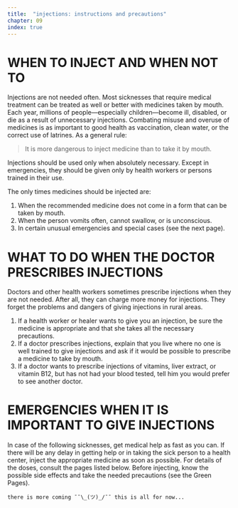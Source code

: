 ```yaml
---
title:  "injections: instructions and precautions"
chapter: 09
index: true
---
```

# WHEN TO INJECT AND WHEN NOT TO

Injections are not needed often. Most sicknesses that require medical treatment can be treated as well or better with medicines taken by mouth. Each year, millions of people—especially children—become ill, disabled, or die as a result of unnecessary injections. Combating misuse and overuse of medicines is as important to good health as vaccination, clean water, or the correct use of latrines. As a general rule:

>It is more dangerous to inject medicine than to take it by mouth.

Injections should be used only when absolutely necessary. Except in emergencies, they should be given only by health workers or persons trained in their use.

The only times medicines should be injected are:

  1. When the recommended medicine does not come in a form that can be taken by mouth.
  2. When the person vomits often, cannot swallow, or is unconscious.
  3. In certain unusual emergencies and special cases (see the next page).

# WHAT TO DO WHEN THE DOCTOR PRESCRIBES INJECTIONS

Doctors and other health workers sometimes prescribe injections when they are not needed. After all, they can charge more money for injections. They forget the problems and dangers of giving injections in rural areas.

  1. If a health worker or healer wants to give you an injection, be sure the medicine is appropriate and that she takes all the necessary precautions.
  2. If a doctor prescribes injections, explain that you live where no one is well trained to give injections and ask if it would be possible to prescribe a medicine to take by mouth.
  3. If a doctor wants to prescribe injections of vitamins, liver extract, or vitamin B12, but has not had your blood tested, tell him you would prefer to see another doctor.


# EMERGENCIES WHEN IT IS IMPORTANT TO GIVE INJECTIONS

In case of the following sicknesses, get medical help as fast as you can. If there will be any delay in getting help or in taking the sick person to a health center, inject the appropriate medicine as soon as possible. For details of the doses, consult the pages listed below. Before injecting, know the possible side effects and take the needed precautions (see the Green Pages).


```
there is more coming ¯¯\_(ツ)_/¯¯ this is all for now...
```
